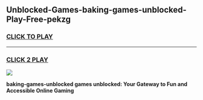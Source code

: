 
## Unblocked-Games-baking-games-unblocked-Play-Free-pekzg
<h3>
<a href="https://premium76.site?title=baking-games-unblocked&ref=19M">CLICK TO PLAY</a></h3>
<hr>

<h3>
<a href="https://premium76.site?title=baking-games-unblocked&ref=19M">CLICK 2 PLAY</a>
  
</h3>

<a href="https://premium76.site?title=baking-games-unblocked&ref=19M"><img src="https://clearcache.store/games.png"></a>


**baking-games-unblocked games unblocked: Your Gateway to Fun and Accessible Online Gaming**
